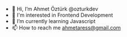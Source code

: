 - 👋 Hi, I’m Ahmet Öztürk @ozturkdev
- 👀 I'm interested in Frontend Development
- 🌱 I’m currently learning Javascript
- 📫 How to reach me ahmetaress@gmail.com

<!---
ozturkdev/ozturkdev is a ✨ special ✨ repository because its `README.md` (this file) appears on your GitHub profile.
You can click the Preview link to take a look at your changes.
--->
